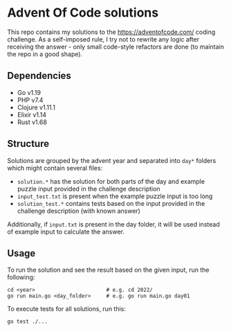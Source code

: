 # Advent Of Code solutions

This repo contains my solutions to the https://adventofcode.com/ coding challenge. As a self-imposed rule, I try not to rewrite any logic after receiving the answer - only small code-style refactors are done (to maintain the repo in a good shape).

## Dependencies
- Go v1.19
- PHP v7.4
- Clojure v1.11.1
- Elixir v1.14
- Rust v1.68

## Structure
Solutions are grouped by the advent year and separated into `day*` folders which might contain several files:

- `solution.*` has the solution for both parts of the day and example puzzle input provided in the challenge description
- `input_test.txt` is present when the example puzzle input is too long
- `solution_test.*` contains tests based on the input provided in the challenge description (with known answer)

Additionally, if `input.txt` is present in the day folder, it will be used instead of example input to calculate the answer.

## Usage
To run the solution and see the result based on the given input, run the following:

```shell
cd <year>                       # e.g. cd 2022/
go run main.go <day_folder>     # e.g. go run main.go day01
```

To execute tests for all solutions, run this:
```shell
go test ./...
```